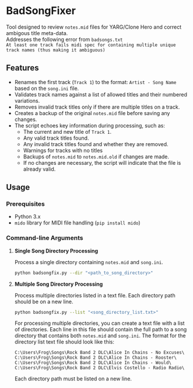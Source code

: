# BadSongFixer
Tool designed to review `notes.mid` files for YARG/Clone Hero and correct ambigous title meta-data.\
Addresses the following error from `badsongs.txt`\
`At least one track fails midi spec for containing multiple unique track names (thus making it ambiguous)`

## Features
- Renames the first track (`Track 1`) to the format: `Artist - Song Name` based on the `song.ini` file.
- Validates track names against a list of allowed titles and their numbered variations.
- Removes invalid track titles only if there are multiple titles on a track.
- Creates a backup of the original `notes.mid` file before saving any changes.
- The script echoes key information during processing, such as:
  - The current and new title of `Track 1`.
  - Any valid track titles found.
  - Any invalid track titles found and whether they are removed.
  - Warnings for tracks with no titles
  - Backups of `notes.mid` to `notes.mid.old` if changes are made.
  - If no changes are necessary, the script will indicate that the file is already valid.

## Usage

### Prerequisites
- Python 3.x
- `mido` library for MIDI file handling (`pip install mido`)

### Command-line Arguments

1. **Single Song Directory Processing**

   Process a single directory containing `notes.mid` and `song.ini`.

   ```bash
   python badsongfix.py --dir "<path_to_song_directory>"
   ```

2. **Multiple Song Directory Processing**

   Process multiple directories listed in a text file. Each directory path should be on a new line.

   ```bash
   python badsongfix.py --list "<song_directory_list.txt>"
   ```
   For processing multiple directories, you can create a text file with a list of directories. Each line in this file should contain the full path to a song directory that contains both `notes.mid` and `song.ini`. The format for the directory list text file should look like this:
   ```
   C:\Users\Frog\Songs\Rock Band 2 DLC\Alice In Chains - No Excuses\
   C:\Users\Frog\Songs\Rock Band 2 DLC\Alice In Chains - Rooster\
   C:\Users\Frog\Songs\Rock Band 2 DLC\Alice In Chains - Would\
   C:\Users\Frog\Songs\Rock Band 2 DLC\Elvis Costello - Radio Radio\
   ```

	Each directory path must be listed on a new line.
